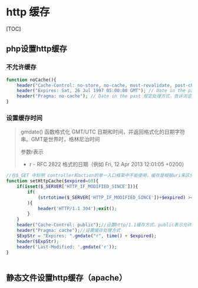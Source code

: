 # http 缓存

[TOC]

## php设置http缓存

### 不允许缓存

```php
function noCache(){
    header("Cache-Control: no-store, no-cache, must-revalidate, post-check=0, pre-check=0"); // HTTP/1.1 这个方法是在http/1.1中新增的，只作用于1.1，还要写以下两个来兼容1.0
  	header("Expires: Sat, 26 Jul 1997 05:00:00 GMT"); // Date in the past 过期时间，携程一个过去的时间可以强制使用服务器上的文件，他的作用是，告诉浏览器你的缓存已经过期
  	header("Pragma: no-cache"); // Date in the past 规定处理方式，告诉浏览器你不要缓存我
}

```

### 设置缓存时间

> gmdate() 函数格式化 GMT/UTC 日期和时间，并返回格式化的日期字符串。GMT是世界时，格林尼治时间
>
> 参数r表示 
>
> - r - RFC 2822 格式的日期（例如 Fri, 12 Apr 2013 12:01:05 +0200）

```php
//在$_GET 中标明 controller和action的单一入口框架中不能使用，缓存是根据uri来区分的
function setHttpCache($expired=60){
    if(isset($_SERVER['HTTP_IF_MODIFIED_SINCE'])){
        if(
            (strtotime($_SERVER['HTTP_IF_MODIFIED_SINCE'])+$expired) >= time()
        ){
            header('HTTP/1.1 304');exit();
        }
    }
    header("Cache-Control: public");//设置http/1.1缓存方式，public表示允许所有缓存，		private表示只允许浏览器缓存
    header("Pragma: cache");//设置缓存处理方式
    $ExpStr = "Expires: ".gmdate("r", time() + $expired);
    header($ExpStr);
    header('Last-Modified: '.gmdate('r'));
}
  
```



## 静态文件设置http缓存（apache）